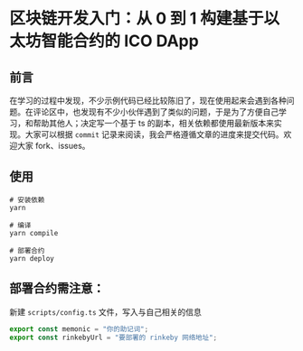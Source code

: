 # 区块链开发入门：从 0 到 1 构建基于以太坊智能合约的 ICO DApp

## 前言

在学习的过程中发现，不少示例代码已经比较陈旧了，现在使用起来会遇到各种问题。在评论区中，也发现有不少小伙伴遇到了类似的问题，于是为了方便自己学习，和帮助其他人；决定写一个基于 ts 的副本，相关依赖都使用最新版本来实现。大家可以根据 `commit` 记录来阅读，我会严格遵循文章的进度来提交代码。欢迎大家 fork、issues。

## 使用

```shell
# 安装依赖
yarn

# 编译
yarn compile

# 部署合约
yarn deploy
```

## 部署合约需注意：

新建 `scripts/config.ts` 文件，写入与自己相关的信息

```typescript
export const memonic = "你的助记词";
export const rinkebyUrl = "要部署的 rinkeby 网络地址";
```
